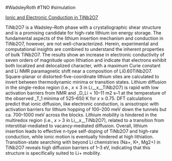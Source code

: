#WadsleyRoth
#TNO
#simulation 

[Ionic and Electronic Conduction in TiNb2O7](https://pubs.acs.org/doi/10.1021/jacs.9b06669)

TiNb2O7 is a Wadsley–Roth phase with a crystallographic shear structure and is a promising candidate for high-rate lithium ion energy storage. The fundamental aspects of the lithium insertion mechanism and conduction in TiNb2O7, however, are not well-characterized. Herein, experimental and computational insights are combined to understand the inherent properties of bulk TiNb2O7. The results show an increase in electronic conductivity of seven orders of magnitude upon lithiation and indicate that electrons exhibit both localized and delocalized character, with a maximum Curie constant and Li NMR paramagnetic shift near a composition of Li0.60TiNb2O7. Square-planar or distorted-five-coordinate lithium sites are calculated to invert between thermodynamic minima or transition states. Lithium diffusion in the single-redox region (i.e., _x_ ≤ 3 in Li__x__TiNb2O7) is rapid with low activation barriers from NMR and _D_Li = 10–11 m2 s–1 at the temperature of the observed _T_1 minima of 525–650 K for _x_ ≥ 0.75. DFT calculations predict that ionic diffusion, like electronic conduction, is anisotropic with activation barriers for lithium hopping of 100–200 meV down the tunnels but ca. 700–1000 meV across the blocks. Lithium mobility is hindered in the multiredox region (i.e., _x_ > 3 in Li__x__TiNb2O7), related to a transition from interstitial-mediated to vacancy-mediated diffusion. Overall, lithium insertion leads to effective n-type self-doping of TiNb2O7 and high-rate conduction, while ionic motion is eventually hindered at high lithiation. Transition-state searching with beyond Li chemistries (Na+, K+, Mg2+) in TiNb2O7 reveals high diffusion barriers of 1–3 eV, indicating that this structure is specifically suited to Li+ mobility.